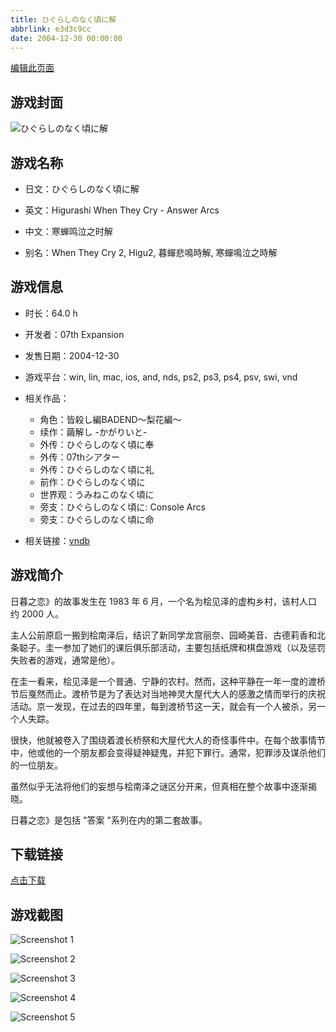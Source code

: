 ```yaml
---
title: ひぐらしのなく頃に解
abbrlink: e3d3c9cc
date: 2004-12-30 00:00:00
---
```

[编辑此页面](https://github.com/ACG-3/ADV3-source/blob/main/source/_posts/%E3%81%B2%E3%81%90%E3%82%89%E3%81%97%E3%81%AE%E3%81%AA%E3%81%8F%E9%A0%83%E3%81%AB%E8%A7%A3.md)

## 游戏封面

![ひぐらしのなく頃に解](https://pan.timero.xyz/d/onedrive/img_lib_001/%E3%81%B2%E3%81%90%E3%82%89%E3%81%97%E3%81%AE%E3%81%AA%E3%81%8F%E9%A0%83%E3%81%AB%E8%A7%A3_cover.avif)


## 游戏名称

- 日文：ひぐらしのなく頃に解
- 英文：Higurashi When They Cry - Answer Arcs
- 中文：寒蝉鸣泣之时解

- 别名：When They Cry 2, Higu2, 暮蟬悲鳴時解, 寒蟬鳴泣之時解


## 游戏信息

- 时长：64.0 h
- 开发者：07th Expansion
- 发售日期：2004-12-30
- 游戏平台：win, lin, mac, ios, and, nds, ps2, ps3, ps4, psv, swi, vnd
- 相关作品：
   - 角色：皆殺し編BADEND～梨花編～
   - 续作：繭解し -かがりいと-
   - 外传：ひぐらしのなく頃に奉
   - 外传：07thシアター
   - 外传：ひぐらしのなく頃に礼
   - 前作：ひぐらしのなく頃に
   - 世界观：うみねこのなく頃に
   - 旁支：ひぐらしのなく頃に: Console Arcs
   - 旁支：ひぐらしのなく頃に命

- 相关链接：[vndb](https://vndb.org/v68)


## 游戏简介

日暮之恋》的故事发生在 1983 年 6 月，一个名为桧见泽的虚构乡村，该村人口约 2000 人。

主人公前原启一搬到桧南泽后，结识了新同学龙宫丽奈、园崎美音、古德莉香和北条聪子。圭一参加了她们的课后俱乐部活动，主要包括纸牌和棋盘游戏（以及惩罚失败者的游戏，通常是他）。

在圭一看来，桧见泽是一个普通、宁静的农村。然而，这种平静在一年一度的渡桥节后戛然而止。渡桥节是为了表达对当地神灵大屋代大人的感激之情而举行的庆祝活动。京一发现，在过去的四年里，每到渡桥节这一天，就会有一个人被杀，另一个人失踪。

很快，他就被卷入了围绕着渡长桥祭和大屋代大人的奇怪事件中。在每个故事情节中，他或他的一个朋友都会变得疑神疑鬼，并犯下罪行。通常，犯罪涉及谋杀他们的一位朋友。

虽然似乎无法将他们的妄想与桧南泽之谜区分开来，但真相在整个故事中逐渐揭晓。



日暮之恋》是包括 "答案 "系列在内的第二套故事。


## 下载链接

[点击下载](https://pan.timero.xyz/onedrive/adv_lib_001/%E3%81%B2%E3%81%90%E3%82%89%E3%81%97%E3%81%AE%E3%81%AA%E3%81%8F%E9%A0%83%E3%81%AB%E8%A7%A3)


## 游戏截图


![Screenshot 1](https://pan.timero.xyz/d/onedrive/img_lib_001/%E3%81%B2%E3%81%90%E3%82%89%E3%81%97%E3%81%AE%E3%81%AA%E3%81%8F%E9%A0%83%E3%81%AB%E8%A7%A3_Screenshot_1.avif)

![Screenshot 2](https://pan.timero.xyz/d/onedrive/img_lib_001/%E3%81%B2%E3%81%90%E3%82%89%E3%81%97%E3%81%AE%E3%81%AA%E3%81%8F%E9%A0%83%E3%81%AB%E8%A7%A3_Screenshot_2.avif)

![Screenshot 3](https://pan.timero.xyz/d/onedrive/img_lib_001/%E3%81%B2%E3%81%90%E3%82%89%E3%81%97%E3%81%AE%E3%81%AA%E3%81%8F%E9%A0%83%E3%81%AB%E8%A7%A3_Screenshot_3.avif)

![Screenshot 4](https://pan.timero.xyz/d/onedrive/img_lib_001/%E3%81%B2%E3%81%90%E3%82%89%E3%81%97%E3%81%AE%E3%81%AA%E3%81%8F%E9%A0%83%E3%81%AB%E8%A7%A3_Screenshot_4.avif)

![Screenshot 5](https://pan.timero.xyz/d/onedrive/img_lib_001/%E3%81%B2%E3%81%90%E3%82%89%E3%81%97%E3%81%AE%E3%81%AA%E3%81%8F%E9%A0%83%E3%81%AB%E8%A7%A3_Screenshot_5.avif)

